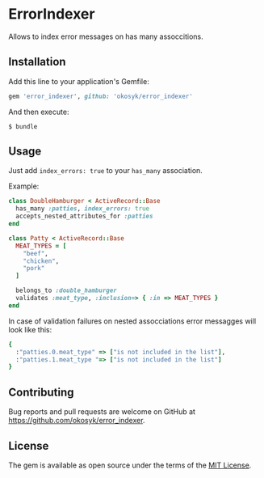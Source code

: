 # ErrorIndexer

Allows to index error messages on has many assoccitions.

## Installation

Add this line to your application's Gemfile:

```ruby
gem 'error_indexer', github: 'okosyk/error_indexer'
```

And then execute:

    $ bundle

## Usage

Just add `index_errors: true` to  your `has_many` association.

Example:

```ruby
class DoubleHamburger < ActiveRecord::Base
  has_many :patties, index_errors: true
  accepts_nested_attributes_for :patties
end

class Patty < ActiveRecord::Base
  MEAT_TYPES = [
    "beef",
    "chicken",
    "pork"
  ]

  belongs_to :double_hamburger
  validates :meat_type, :inclusion=> { :in => MEAT_TYPES }
end
```

In case of validation failures on nested assocciations error messagges will look like this:

```ruby
{
  :"patties.0.meat_type" => ["is not included in the list"],
  :"patties.1.meat_type "=> ["is not included in the list"]
}
```

## Contributing

Bug reports and pull requests are welcome on GitHub at https://github.com/okosyk/error_indexer.

## License

The gem is available as open source under the terms of the [MIT License](https://opensource.org/licenses/MIT).
